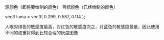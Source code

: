 源颜色（即将要绘制的颜色）
目标颜色（已经绘制的颜色）

vec3 luma = vec3( 0.299, 0.587, 0.114 );

人眼对绿色的敏感度最高，对红色的敏感度次之，对蓝色的敏感度最低，因此使用不同的权重将得到比较合理的灰度图像